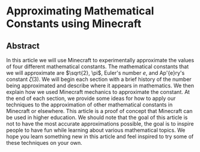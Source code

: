 # Approximating Mathematical Constants using Minecraft

## Abstract

In this article we will use Minecraft to experimentally approximate the values of four different mathematical constants. The mathematical constants that we will approximate are $\sqrt{2}, \pi$, Euler's number $e$, and Ap\'{e}ry's constant $\zeta(3)$. We will begin each section with a brief history of the number being approximated and describe where it appears in mathematics. We then explain how we used Minecraft mechanics to approximate the constant. At the end of each section, we provide some ideas for how to apply our techniques to the approximation of other mathematical constants in Minecraft or elsewhere. This article is a proof of concept that Minecraft can be used in higher education. We should note that the goal of this article is not to have the most accurate approximations possible, the goal is to inspire people to have fun while learning about various mathematical topics. We hope you learn something new in this article and feel inspired to try some of these techniques on your own.